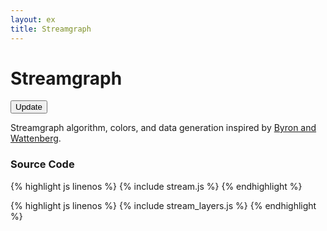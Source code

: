 ```yaml
---
layout: ex
title: Streamgraph
---
```


# Streamgraph

<div class="gallery" id="chart">
  <button class="first last" onclick="transition()">
    Update
  </button><p/>
</div>

<link type="text/css" rel="stylesheet" href="stream.css"/>
<link type="text/css" rel="stylesheet" href="button.css"/>
<script type="text/javascript" src="../d3.layout.js?2.7.1"> </script>
<script type="text/javascript" src="stream_layers.js"> </script>
<script type="text/javascript" src="stream.js"> </script>

Streamgraph algorithm, colors, and data generation inspired by
[Byron and Wattenberg](http://www.leebyron.com/else/streamgraph/).

### Source Code

{% highlight js linenos %}
{% include stream.js %}
{% endhighlight %}

{% highlight js linenos %}
{% include stream_layers.js %}
{% endhighlight %}

